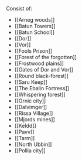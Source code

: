 Consist of: 
- [[Arneg woods]]
- [[Batun Towers]]
- [[Batun School]]
- [[Dor]]
- [[Vor]]
- [[Fools Prison]]
- [[Forest of the forgotten]]
- [[Frostwood plains]]
- [[Gates of Dor and Vor]]
- [[Round black-forest]]
- [[Saru Keep]]
- [[The Ebalin Fortress]]
- [[Whispering forest]]
- [[Ornic city]]
- [[Dalvimger]]
- [[Rissa Village]]
- [[Mjords mines]]
- [[Keldd]]
- [[Pavv]]
- [[Tarm]]
- [[North Ubbin]]
- [[Pollia city]]